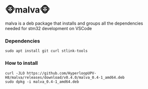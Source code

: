 # :monkey_face:malva:monkey_face:
malva is a deb package that installs and groups all the dependencies needed for stm32 development on VSCode


### Dependencies
```
sudo apt install git curl stlink-tools
```
### How to install
```
curl -JLO https://github.com/HyperloopUPV-H8/malva/releases/download/v0.4.0/malva_0.4-1_amd64.deb
sudo dpkg -i malva_0.4-1_amd64.deb
```
